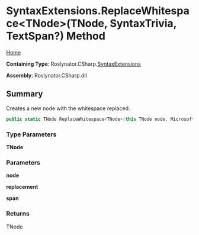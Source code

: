 # SyntaxExtensions\.ReplaceWhitespace\<TNode>\(TNode, SyntaxTrivia, TextSpan?\) Method

[Home](../../../../README.md)

**Containing Type**: Roslynator\.CSharp\.[SyntaxExtensions](../README.md)

**Assembly**: Roslynator\.CSharp\.dll

## Summary

Creates a new node with the whitespace replaced\.

```csharp
public static TNode ReplaceWhitespace<TNode>(this TNode node, Microsoft.CodeAnalysis.SyntaxTrivia replacement, Microsoft.CodeAnalysis.Text.TextSpan? span = null) where TNode : Microsoft.CodeAnalysis.SyntaxNode
```

### Type Parameters

**TNode**

### Parameters

**node**

**replacement**

**span**

### Returns

TNode

